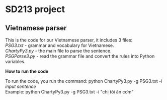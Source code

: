 # SD213 project
## Vietnamese parser
This is the code for our Vietnamese parser, it includes 3 files: <br/>
_PSG3.txt_ - grammar and vocabulary for Vietnamese.<br/>
_ChartyPy3.py_ - the main file to parse the sentence.<br/>
_PSGParse3.py_ - read the grammar file and convert the rules into Python variables.<br/>

**How to run the code**

To run the code, you run the command: python ChartyPy3.py -g PSG3.txt -i _input sentence_ <br/>
Example: python ChartyPy3.py -g PSG3.txt -i "chị tôi ăn cơm"
